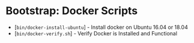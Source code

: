 # Bootstrap: Docker Scripts 

   * [`bin/docker-install-ubuntu`] - Install docker on Ubuntu 16.04 or 18.04
   * [`bin/docker-verify.sh`] - Verify Docker is Installed and Functional


   
